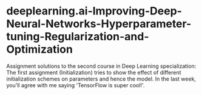 # deeplearning.ai-Improving-Deep-Neural-Networks-Hyperparameter-tuning-Regularization-and-Optimization
Assignment solutions to the second course in Deep Learning specialization:
The first assignment (Initialization) tries to show the effect of different initialization schemes on parameters and hence the model.
In the last week, you'll agree with me saying 'TensorFlow is super cool!'.
